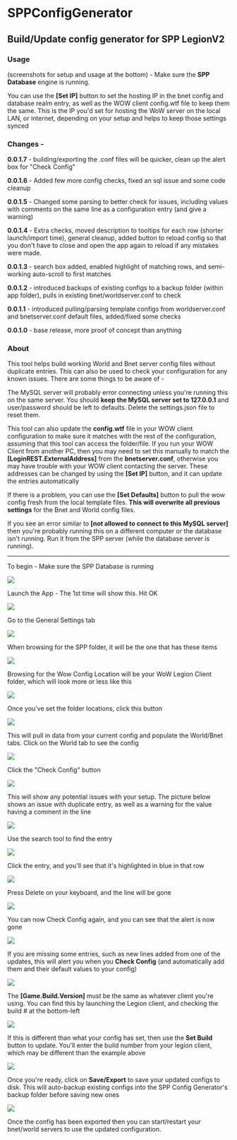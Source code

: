 # SPPConfigGenerator
## Build/Update config generator for SPP LegionV2

### Usage

(screenshots for setup and usage at the bottom) - Make sure the **SPP Database** engine is running.

You can use the **[Set IP]** button to set the hosting IP in the bnet config and database realm entry, as well as the WOW client config.wtf file to keep them the same. This is the IP you'd set for hosting the WoW server on the local LAN, or internet, depending on your setup and helps to keep those settings synced

### Changes -

**0.0.1.7** - building/exporting the .conf files will be quicker, clean up the alert box for "Check Config"

**0.0.1.6** - Added few more config checks, fixed an sql issue and some code cleanup

**0.0.1.5** - Changed some parsing to better check for issues, including values with comments on the same line as a configuration entry (and give a warning)

**0.0.1.4** - Extra checks, moved description to tooltips for each row (shorter launch/import time), general cleanup, added button to reload config so that you don't have to close and open the app again to reload if any mistakes were made.

**0.0.1.3** - search box added, enabled highlight of matching rows, and semi-working auto-scroll to first matches

**0.0.1.2** - introduced backups of existing configs to a backup folder (within app folder), pulls in existing bnet/worldserver.conf to check

**0.0.1.1** - introduced pulling/parsing template configs from worldserver.conf and bnetserver.conf default files, added/fixed some checks

**0.0.1.0** - base release, more proof of concept than anything

### About
This tool helps build working World and Bnet server config files without duplicate entries. This can also be used to check your configuration for any known issues. There are some things to be aware of -


The MySQL server will probably error connecting unless you're running this on the same server. You should **keep the MySQL server set to 127.0.0.1** and user/password should be left to defaults. Delete the settings.json file to reset them.


This tool can also update the **config.wtf** file in your WOW client configuration to make sure it matches with the rest of the configuration, assuming that this tool can access the folder/file. If you run your WOW Client from another PC, then you may need to set this manually to match the **[LoginREST.ExternalAddress]** from the **bnetserver.conf**, otherwise you may have trouble with your WOW client contacting the server. These addresses can be changed by using the **[Set IP]** button, and it can update the entries automatically


If there is a problem, you can use the **[Set Defaults]** button to pull the wow config fresh from the local template files. **This will overwrite all previous settings** for the Bnet and World config files. 


If you see an error similar to **[not allowed to connect to this MySQL server]** then you're probably running this on a different computer or the database isn't running. Run it from the SPP server (while the database server is running).

---

To begin - Make sure the SPP Database is running

![](https://github.com/skeezerbean/SPPConfigGenerator/blob/main/Resources/database-started.PNG)


Launch the App - The 1st time will show this. Hit OK

![](https://github.com/skeezerbean/SPPConfigGenerator/blob/main/Resources/1st-run.PNG)


Go to the General Settings tab

![](https://github.com/skeezerbean/SPPConfigGenerator/blob/main/Resources/Settings-Tab.PNG)


When browsing for the SPP folder, it will be the one that has these items

![](https://github.com/skeezerbean/SPPConfigGenerator/blob/main/Resources/SPP-server-folder.PNG)


Browsing for the Wow Config Location will be your WoW Legion Client folder, which will look more or less like this

![](https://github.com/skeezerbean/SPPConfigGenerator/blob/main/Resources/wow-client-folder.PNG)


Once you've set the folder locations, click this button

![](https://github.com/skeezerbean/SPPConfigGenerator/blob/main/Resources/Reload-Configs-Button.PNG)


This will pull in data from your current config and populate the World/Bnet tabs. Click on the World tab to see the config

![](https://github.com/skeezerbean/SPPConfigGenerator/blob/main/Resources/World-Config-Loaded.PNG)


Click the "Check Config" button

![](https://github.com/skeezerbean/SPPConfigGenerator/blob/main/Resources/Check-Config-Button.PNG)


This will show any potential issues with your setup. The picture below shows an issue with duplicate entry, as well as a warning for the value having a comment in the line

![](https://github.com/skeezerbean/SPPConfigGenerator/blob/main/Resources/Check-Config-Errors-Duplicates.PNG)


Use the search tool to find the entry

![](https://github.com/skeezerbean/SPPConfigGenerator/blob/main/Resources/Search-entry-duplicate.PNG)


Click the entry, and you'll see that it's highlighted in blue in that row

![](https://github.com/skeezerbean/SPPConfigGenerator/blob/main/Resources/Select-Line-To-Delete.PNG)


Press Delete on your keyboard, and the line will be gone

![](https://github.com/skeezerbean/SPPConfigGenerator/blob/main/Resources/After-Delete.PNG)


You can now Check Config again, and you can see that the alert is now gone

![](https://github.com/skeezerbean/SPPConfigGenerator/blob/main/Resources/Check-Config-Success.PNG)


If you are missing some entries, such as new lines added from one of the updates, this will alert you when you **Check Config** (and automatically add them and their default values to your config)

![](https://github.com/skeezerbean/SPPConfigGenerator/blob/main/Resources/Check-Config-Missing-Entries.PNG)


The **[Game.Build.Version]** must be the same as whatever client you're using. You can find this by launching the Legion client, and checking the build # at the bottom-left

![](https://github.com/skeezerbean/SPPConfigGenerator/blob/main/Resources/Legion-Client-Build.PNG)


If this is different than what your config has set, then use the **Set Build** button to update. You'll enter the build number from your legion client, which may be different than the example above

![](https://github.com/skeezerbean/SPPConfigGenerator/blob/main/Resources/Set-Build.PNG)


Once you're ready, click on **Save/Export** to save your updated configs to disk. This will auto-backup existing configs into the SPP Config Generator's backup folder before saving new ones

![](https://github.com/skeezerbean/SPPConfigGenerator/blob/main/Resources/Save-Export-Backup.PNG)


Once the config has been exported then you can start/restart your bnet/world servers to use the updated configuration.
